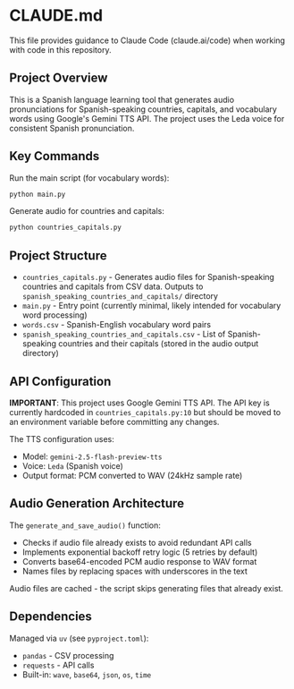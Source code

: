 # CLAUDE.md

This file provides guidance to Claude Code (claude.ai/code) when working with code in this repository.

## Project Overview

This is a Spanish language learning tool that generates audio pronunciations for Spanish-speaking countries, capitals, and vocabulary words using Google's Gemini TTS API. The project uses the Leda voice for consistent Spanish pronunciation.

## Key Commands

Run the main script (for vocabulary words):
```bash
python main.py
```

Generate audio for countries and capitals:
```bash
python countries_capitals.py
```

## Project Structure

- `countries_capitals.py` - Generates audio files for Spanish-speaking countries and capitals from CSV data. Outputs to `spanish_speaking_countries_and_capitals/` directory
- `main.py` - Entry point (currently minimal, likely intended for vocabulary word processing)
- `words.csv` - Spanish-English vocabulary word pairs
- `spanish_speaking_countries_and_capitals.csv` - List of Spanish-speaking countries and their capitals (stored in the audio output directory)

## API Configuration

**IMPORTANT**: This project uses Google Gemini TTS API. The API key is currently hardcoded in `countries_capitals.py:10` but should be moved to an environment variable before committing any changes.

The TTS configuration uses:
- Model: `gemini-2.5-flash-preview-tts`
- Voice: `Leda` (Spanish voice)
- Output format: PCM converted to WAV (24kHz sample rate)

## Audio Generation Architecture

The `generate_and_save_audio()` function:
- Checks if audio file already exists to avoid redundant API calls
- Implements exponential backoff retry logic (5 retries by default)
- Converts base64-encoded PCM audio response to WAV format
- Names files by replacing spaces with underscores in the text

Audio files are cached - the script skips generating files that already exist.

## Dependencies

Managed via `uv` (see `pyproject.toml`):
- `pandas` - CSV processing
- `requests` - API calls
- Built-in: `wave`, `base64`, `json`, `os`, `time`
